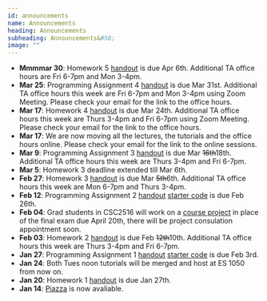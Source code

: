 ```yaml
---
id: announcements
name: Announcements
heading: Announcements
subheading: Announcements&#58;
image: ""
---
```


 - **Mmmmar 30**: Homework 5 [handout](/assets/misc/HW05.pdf) is due Apr 6th. Additional TA office hours are Fri 6-7pm and Mon 3-4pm.
 - **Mar 25**: Programming Assignment 4 [handout](/assets/misc/PA04.pdf) is due Mar 31st. Additional TA office hours this week are Fri 6-7pm and Mon 3-4pm using Zoom Meeting. Please check your email for the link to the office hours.
 - **Mar 17**: Homework 4 [handout](/assets/misc/HW04.pdf) is due Mar 24th. Additional TA office hours this week are Thurs 3-4pm and Fri 6-7pm using Zoom Meeting. Please check your email for the link to the office hours.
 - **Mar 17**: We are now moving all the lectures, the tutorials and the office hours online. Please check your email for the link to the online sessions.
 - **Mar 9**: Programming Assignment 3 [handout](/assets/misc/PA03.pdf) is due Mar ~~16th~~18th. Additional TA office hours this week are Thurs 3-4pm and Fri 6-7pm.
 - **Mar 5**: Homework 3 deadline extended till Mar 6th. 
 - **Feb 27**: Homework 3 [handout](/assets/misc/HW03.pdf) is due Mar ~~5th~~6th. Additional TA office hours this week are Mon 6-7pm and Thurs 3-4pm.
 - **Feb 12**: Programming Assignment 2 [handout](/assets/misc/PA02.pdf) [starter code](https://colab.research.google.com/drive/11sH_zV08QvCAYrGDv83lI9-5mnmln3SV#scrollTo=JyzOT64xkqy6) is due Feb 26th.
 - **Feb 04**: Grad students in CSC2516 will work on a [course project](/assets/misc/project_handout.pdf) in place of the final exam due April 20th, there will be project consulation appointment soon.
 - **Feb 03**: Homework 2 [handout](/assets/misc/HW02.pdf) is due Feb ~~12th~~10th. Additional TA office hours this week are Thurs 3-4pm and Fri 6-7pm.
 - **Jan 27**: Programming Assignment 1 [handout](/assets/misc/PA01.pdf) [starter code](/assets/misc/a1-code.zip) is due Feb 3rd.
 - **Jan 24**: Both Tues noon tutorials will be merged and host at ES 1050 from now on.
 - **Jan 20**: Homework 1 [handout](/assets/misc/HW01.pdf) is due Jan 27th.
 - **Jan 14**: [Piazza](http://piazza.com/utoronto.ca/winter2020/csc4132516) is now avaliable.

